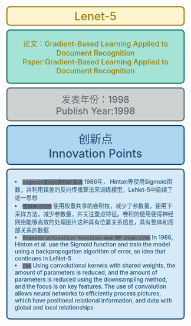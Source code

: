 <div style="padding:5px; 
            color:#9A7D0A;
            margin:10px;
            font-size:220%;
            text-align:center;
            display:fill;
            border-radius:10px;
            border-style: solid;
            border-color:#9A7D0A;
            background-color:#FCF3CF;
            overflow:hidden;
            font-weight:500">Lenet-5 </div>



<div style="padding:20px; 
            color:#9A7D0A;
            margin:10px;
            font-size:140%;
            text-align:center;
            display:fill;
            border-radius:10px;
            border-style: solid;
            border-color:#117864;
            background-color:#A3E4D7;
            overflow:hidden;
            font-weight:500">论文：Gradient-Based Learning Applied to Document Recognition<br>
            Paper:Gradient-Based Learning Applied to Document Recognition</div>



<div style="padding:10px; 
            color:#616A6B;
            margin:10px;
            font-size:180%;
            text-align:center;
            display:fill;
            border-radius:10px;
            border-style: solid;
            border-color: #616A6B;
            background-color:#CCD1D1;
            overflow:hidden;
            font-weight:500">发表年份：1998<br>
            Publish Year:1998
            </div>




<div style="padding:10px; 
            color:#1B4F72;
            margin:10px;
            font-size:220%;
            text-align:center;
            display:fill;
            border-radius:10px;
            border-style: solid;
            border-color: #1B4F72;
            background-color:#AED6F1;
            overflow:hidden;
            font-weight:500">创新点<br>
            Innovation Points</div>

<div style="padding:20px; 
            color:#1B4F72;
            margin:10px;
            font-size:110%;
            display:fill;
            border-radius:10px;
            border-style: solid;
            border-color: #1B4F72;
            background-color:#D6EAF8;
            overflow:hidden;
            font-weight:500">
<li><code style="background: grey;">sigmoid激活函数和BP算法</code> 1986年，
Hinton等使用Sigmoid函数，并利用误差的反向传播算法来训练模型，LeNet-5中延续了这一思想</li> 
<li><code style="background: grey;">卷积神经网络</code> 使用权重共享的卷积核，减少了参数量，使用下采样方法，减少参数量，并关注重点特征。卷积的使用使得神经网络能够高效的处理图片这种具有位置关系信息，具有整体和局部关系的数据 </li>
<li><code style="background: grey;">Sigmoid activation function and BP algorithm</code> In 1986,
Hinton et al. use the Sigmoid function and train the model using a backpropagation algorithm of error, an idea that continues in LeNet-5</li> 
<li><code style="background: grey;">CNN</code> Using convolutional kernels with shared weights, the amount of parameters is reduced, and the amount of parameters is reduced using the downsampling method, and the focus is on key features. The use of convolution allows neural networks to efficiently process pictures, which have positional relational information, and data with global and local relationships </li>
</div>
